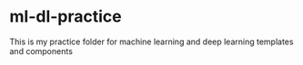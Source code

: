 # ml-dl-practice
This is my practice folder for machine learning and deep learning templates and components
